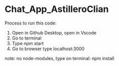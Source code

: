 # Chat_App_AstilleroClian

Process to run this code:
1. Open in Github Desktop, open in Vscode
2. Go to terminal
3. Type npm start
4. Go to browser type localhost:3000

note: no node-modules, type on terminal: npm install

